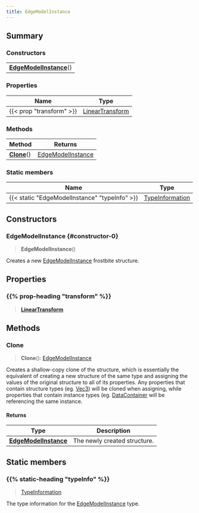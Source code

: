```yaml
---
title: EdgeModelInstance
---
```



## Summary
### Constructors
| |
| ----------- |
| **[EdgeModelInstance](#constructor-0)**() |

### Properties
| Name | Type |
| ---- | ---- |
| {{< prop "transform" >}} | [LinearTransform](/vext/ref/shared/class/lineartransform) |

### Methods
| Method | Returns |
| ------ | ---- |
| **[Clone](#clone)**() | [EdgeModelInstance](/vext/ref/fb/edgemodelinstance) |

### Static members
| Name | Type |
| ---- | ---- |
| {{< static "EdgeModelInstance" "typeInfo" >}} | [TypeInformation](/vext/ref/shared/class/typeinformation) |

## Constructors
### EdgeModelInstance {#constructor-0}
> **EdgeModelInstance**()

Creates a new [EdgeModelInstance](/vext/ref/fb/edgemodelinstance) frostbite structure.

## Properties
### {{% prop-heading "transform" %}}
> **[LinearTransform](/vext/ref/shared/class/lineartransform)**

## Methods
### Clone
> **Clone**(): [EdgeModelInstance](/vext/ref/fb/edgemodelinstance)

Creates a shallow-copy clone of the structure, which is essentially the equivalent of creating a new structure of the same type and assigning the values of the original structure to all of its properties. Any properties that contain structure types (eg. [Vec3](/vext/ref/shared/class/vec3)) will be cloned when assigning, while properties that contain instance types (eg. [DataContainer](/vext/ref/shared/class/datacontainer) will be referencing the same instance.

#### Returns
| Type | Description |
| ---- | ----------- |
| **[EdgeModelInstance](/vext/ref/fb/edgemodelinstance)** | The newly created structure. |

## Static members
### {{% static-heading "typeInfo" %}}
> [TypeInformation](/vext/ref/shared/class/typeinformation)

The type information for the [EdgeModelInstance](/vext/ref/fb/edgemodelinstance) type.

